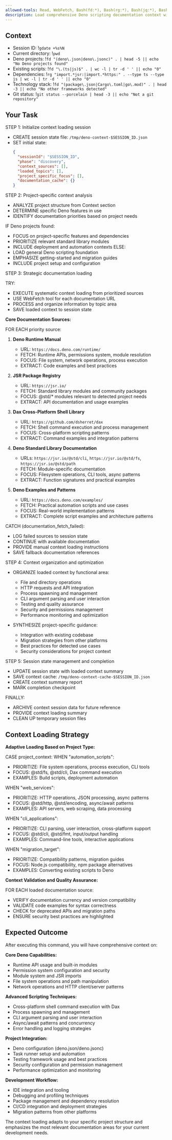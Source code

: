 ```yaml
---
allowed-tools: Read, WebFetch, Bash(fd:*), Bash(rg:*), Bash(jq:*), Bash(gdate:*)
description: Load comprehensive Deno scripting documentation context with project-specific optimization
---
```


## Context

- Session ID: !`gdate +%s%N`
- Current directory: !`pwd`
- Deno projects: !`fd "(deno\.json|deno\.jsonc)" . | head -5 || echo "No Deno projects found"`
- Existing scripts: !`fd "\.(ts|js)$" . | wc -l | tr -d ' ' || echo "0"`
- Dependencies: !`rg "import.*jsr:|import.*https:" . --type ts --type js | wc -l | tr -d ' ' || echo "0"`
- Technology stack: !`fd "(package\.json|Cargo\.toml|go\.mod)" . | head -3 || echo "No other frameworks detected"`
- Git status: !`git status --porcelain | head -3 || echo "Not a git repository"`

## Your Task

STEP 1: Initialize context loading session

- CREATE session state file: `/tmp/deno-context-$SESSION_ID.json`
- SET initial state:
  ```json
  {
    "sessionId": "$SESSION_ID",
    "phase": "discovery",
    "context_sources": [],
    "loaded_topics": [],
    "project_specific_focus": [],
    "documentation_cache": {}
  }
  ```

STEP 2: Project-specific context analysis

- ANALYZE project structure from Context section
- DETERMINE specific Deno features in use
- IDENTIFY documentation priorities based on project needs

IF Deno projects found:

- FOCUS on project-specific features and dependencies
- PRIORITIZE relevant standard library modules
- INCLUDE deployment and automation contexts
  ELSE:
- LOAD general Deno scripting foundation
- EMPHASIZE getting-started and migration guides
- INCLUDE project setup and configuration

STEP 3: Strategic documentation loading

TRY:

- EXECUTE systematic context loading from prioritized sources
- USE WebFetch tool for each documentation URL
- PROCESS and organize information by topic area
- SAVE loaded context to session state

**Core Documentation Sources:**

FOR EACH priority source:

1. **Deno Runtime Manual**
   - URL: `https://docs.deno.com/runtime/`
   - FETCH: Runtime APIs, permissions system, module resolution
   - FOCUS: File system, network operations, process execution
   - EXTRACT: Code examples and best practices

2. **JSR Package Registry**
   - URL: `https://jsr.io/`
   - FETCH: Standard library modules and community packages
   - FOCUS: @std/* modules relevant to detected project needs
   - EXTRACT: API documentation and usage examples

3. **Dax Cross-Platform Shell Library**
   - URL: `https://github.com/dsherret/dax`
   - FETCH: Shell command execution and process management
   - FOCUS: Cross-platform scripting patterns
   - EXTRACT: Command examples and integration patterns

4. **Deno Standard Library Documentation**
   - URLs: `https://jsr.io/@std/cli`, `https://jsr.io/@std/fs`, `https://jsr.io/@std/path`
   - FETCH: Module-specific documentation
   - FOCUS: Filesystem operations, CLI tools, async patterns
   - EXTRACT: Function signatures and practical examples

5. **Deno Examples and Patterns**
   - URL: `https://docs.deno.com/examples/`
   - FETCH: Practical automation scripts and use cases
   - FOCUS: Real-world implementation patterns
   - EXTRACT: Complete script examples and architecture patterns

CATCH (documentation_fetch_failed):

- LOG failed sources to session state
- CONTINUE with available documentation
- PROVIDE manual context loading instructions
- SAVE fallback documentation references

STEP 4: Context organization and optimization

- ORGANIZE loaded context by functional area:
  - File and directory operations
  - HTTP requests and API integration
  - Process spawning and management
  - CLI argument parsing and user interaction
  - Testing and quality assurance
  - Security and permissions management
  - Performance monitoring and optimization

- SYNTHESIZE project-specific guidance:
  - Integration with existing codebase
  - Migration strategies from other platforms
  - Best practices for detected use cases
  - Security considerations for project context

STEP 5: Session state management and completion

- UPDATE session state with loaded context summary
- SAVE context cache: `/tmp/deno-context-cache-$SESSION_ID.json`
- CREATE context summary report
- MARK completion checkpoint

FINALLY:

- ARCHIVE context session data for future reference
- PROVIDE context loading summary
- CLEAN UP temporary session files

## Context Loading Strategy

**Adaptive Loading Based on Project Type:**

CASE project_context:
WHEN "automation_scripts":

- PRIORITIZE: File system operations, process execution, CLI tools
- FOCUS: @std/fs, @std/cli, Dax command execution
- EXAMPLES: Build scripts, deployment automation

WHEN "web_services":

- PRIORITIZE: HTTP operations, JSON processing, async patterns
- FOCUS: @std/http, @std/encoding, async/await patterns
- EXAMPLES: API servers, web scraping, data processing

WHEN "cli_applications":

- PRIORITIZE: CLI parsing, user interaction, cross-platform support
- FOCUS: @std/cli, @std/fmt, input/output handling
- EXAMPLES: Command-line tools, interactive applications

WHEN "migration_target":

- PRIORITIZE: Compatibility patterns, migration guides
- FOCUS: Node.js compatibility, npm package alternatives
- EXAMPLES: Converting existing scripts to Deno

**Context Validation and Quality Assurance:**

FOR EACH loaded documentation source:

- VERIFY documentation currency and version compatibility
- VALIDATE code examples for syntax correctness
- CHECK for deprecated APIs and migration paths
- ENSURE security best practices are highlighted

## Expected Outcome

After executing this command, you will have comprehensive context on:

**Core Deno Capabilities:**

- Runtime API usage and built-in modules
- Permission system configuration and security
- Module system and JSR imports
- File system operations and path manipulation
- Network operations and HTTP client/server patterns

**Advanced Scripting Techniques:**

- Cross-platform shell command execution with Dax
- Process spawning and management
- CLI argument parsing and user interaction
- Async/await patterns and concurrency
- Error handling and logging strategies

**Project Integration:**

- Deno configuration (deno.json/deno.jsonc)
- Task runner setup and automation
- Testing framework usage and best practices
- Security configuration and permission management
- Performance optimization and monitoring

**Development Workflow:**

- IDE integration and tooling
- Debugging and profiling techniques
- Package management and dependency resolution
- CI/CD integration and deployment strategies
- Migration patterns from other platforms

The context loading adapts to your specific project structure and emphasizes the most relevant documentation areas for your current development needs.
